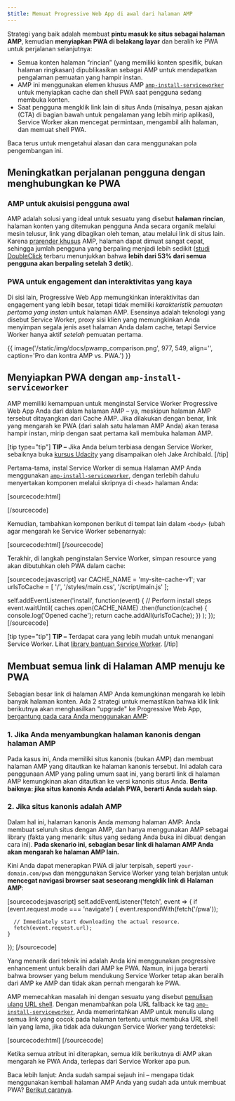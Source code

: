 ```yaml
---
$title: Memuat Progressive Web App di awal dari halaman AMP
---
```


Strategi yang baik adalah membuat **pintu masuk ke situs sebagai halaman AMP**, kemudian **menyiapkan PWA di belakang layar** dan beralih ke PWA untuk perjalanan selanjutnya:

- Semua konten halaman “rincian” (yang memiliki konten spesifik, bukan halaman ringkasan) dipublikasikan sebagai AMP untuk mendapatkan pengalaman pemuatan yang hampir instan.
- AMP ini menggunakan elemen khusus AMP [`amp-install-serviceworker`](../../../documentation/components/reference/amp-install-serviceworker.md) untuk menyiapkan cache dan shell PWA saat pengguna sedang membuka konten.
- Saat pengguna mengklik link lain di situs Anda (misalnya, pesan ajakan (CTA) di bagian bawah untuk pengalaman yang lebih mirip aplikasi), Service Worker akan mencegat permintaan, mengambil alih halaman, dan memuat shell PWA.

Baca terus untuk mengetahui alasan dan cara menggunakan pola pengembangan ini.

## Meningkatkan perjalanan pengguna dengan menghubungkan ke PWA

### AMP untuk akuisisi pengguna awal

AMP adalah solusi yang ideal untuk sesuatu yang disebut **halaman rincian**, halaman konten yang ditemukan pengguna Anda secara organik melalui mesin telusur, link yang dibagikan oleh teman, atau melalui link di situs lain. Karena [prarender khusus](../../../about/how-amp-works.html) AMP, halaman dapat dimuat sangat cepat, sehingga jumlah pengguna yang berpaling menjadi lebih sedikit ([studi DoubleClick](https://www.doubleclickbygoogle.com/articles/mobile-speed-matters/) terbaru menunjukkan bahwa **lebih dari 53% dari semua pengguna akan berpaling setelah 3 detik**).

### PWA untuk engagement dan interaktivitas yang kaya

Di sisi lain, Progressive Web App memungkinkan interaktivitas dan engagement yang lebih besar, tetapi tidak memiliki _karakteristik pemuatan pertama yang instan_ untuk halaman AMP. Esensinya adalah teknologi yang disebut Service Worker, proxy sisi klien yang memungkinkan Anda menyimpan segala jenis aset halaman Anda dalam cache, tetapi Service Worker hanya aktif _setelah_ pemuatan pertama.

{{ image('/static/img/docs/pwamp_comparison.png', 977, 549, align='', caption='Pro dan kontra AMP vs. PWA.') }}

## Menyiapkan PWA dengan `amp-install-serviceworker`

AMP memiliki kemampuan untuk menginstal Service Worker Progressive Web App Anda dari dalam halaman AMP – ya, meskipun halaman AMP tersebut ditayangkan dari Cache AMP. Jika dilakukan dengan benar, link yang mengarah ke PWA (dari salah satu halaman AMP Anda) akan terasa hampir instan, mirip dengan saat pertama kali membuka halaman AMP.

[tip type="tip"]
**TIP –** Jika Anda belum terbiasa dengan Service Worker, sebaiknya buka [kursus Udacity](https://www.udacity.com/course/offline-web-applications--ud899) yang disampaikan oleh Jake Archibald.
[/tip]

Pertama-tama, instal Service Worker di semua Halaman AMP Anda menggunakan [`amp-install-serviceworker`](../../../documentation/components/reference/amp-install-serviceworker.md), dengan terlebih dahulu menyertakan komponen melalui skripnya di `<head>` halaman Anda:

[sourcecode:html]

<script async custom-element="amp-install-serviceworker"
  src="https://cdn.ampproject.org/v0/amp-install-serviceworker-0.1.js"></script>

[/sourcecode]

Kemudian, tambahkan komponen berikut di tempat lain dalam `<body>` (ubah agar mengarah ke Service Worker sebenarnya):

[sourcecode:html]
<amp-install-serviceworker
      src="https://www.your-domain.com/serviceworker.js"
      layout="nodisplay">
</amp-install-serviceworker>
[/sourcecode]

Terakhir, di langkah penginstalan Service Worker, simpan resource yang akan dibutuhkan oleh PWA dalam cache:

[sourcecode:javascript]
var CACHE_NAME = 'my-site-cache-v1';
var urlsToCache = [
'/',
'/styles/main.css',
'/script/main.js'
];

self.addEventListener('install', function(event) {
// Perform install steps
event.waitUntil(
caches.open(CACHE_NAME)
.then(function(cache) {
console.log('Opened cache');
return cache.addAll(urlsToCache);
})
);
});
[/sourcecode]

[tip type="tip"]
**TIP –** Terdapat cara yang lebih mudah untuk menangani Service Worker. Lihat [library bantuan Service Worker](https://github.com/GoogleChrome/sw-helpers).
[/tip]

## Membuat semua link di Halaman AMP menuju ke PWA

Sebagian besar link di halaman AMP Anda kemungkinan mengarah ke lebih banyak halaman konten. Ada 2 strategi untuk memastikan bahwa klik link berikutnya akan menghasilkan "upgrade" ke Progressive Web App, [bergantung pada cara Anda menggunakan AMP](../../../documentation/guides-and-tutorials/optimize-measure/discovery.md):

### 1. Jika Anda menyambungkan halaman kanonis dengan halaman AMP

Pada kasus ini, Anda memiliki situs kanonis (bukan AMP) dan membuat halaman AMP yang ditautkan ke halaman kanonis tersebut. Ini adalah cara penggunaan AMP yang paling umum saat ini, yang berarti link di halaman AMP kemungkinan akan ditautkan ke versi kanonis situs Anda. **Berita baiknya: jika situs kanonis Anda adalah PWA, berarti Anda sudah siap**.

### 2. Jika situs kanonis adalah AMP

Dalam hal ini, halaman kanonis Anda _memang_ halaman AMP: Anda membuat seluruh situs dengan AMP, dan hanya menggunakan AMP sebagai library (fakta yang menarik: situs yang sedang Anda buka ini dibuat dengan cara ini). **Pada skenario ini, sebagian besar link di halaman AMP Anda akan mengarah ke halaman AMP lain.**

Kini Anda dapat menerapkan PWA di jalur terpisah, seperti `your-domain.com/pwa` dan menggunakan Service Worker yang telah berjalan untuk **mencegat navigasi browser saat seseorang mengklik link di Halaman AMP**:

[sourcecode:javascript]
self.addEventListener('fetch', event => {
if (event.request.mode === 'navigate') {
event.respondWith(fetch('/pwa'));

      // Immediately start downloading the actual resource.
      fetch(event.request.url);
    }

});
[/sourcecode]

Yang menarik dari teknik ini adalah Anda kini menggunakan progressive enhancement untuk beralih dari AMP ke PWA. Namun, ini juga berarti bahwa browser yang belum mendukung Service Worker tetap akan beralih dari AMP ke AMP dan tidak akan pernah mengarah ke PWA.

AMP memecahkan masalah ini dengan sesuatu yang disebut [penulisan ulang URL shell](../../../documentation/components/reference/amp-install-serviceworker.md#shell-url-rewrite). Dengan menambahkan pola URL fallback ke tag [`amp-install-serviceworker`](../../../documentation/components/reference/amp-install-serviceworker.md), Anda memerintahkan AMP untuk menulis ulang semua link yang cocok pada halaman tertentu untuk membuka URL shell lain yang lama, jika tidak ada dukungan Service Worker yang terdeteksi:

[sourcecode:html]
<amp-install-serviceworker
      src="https://www.your-domain.com/serviceworker.js"
      layout="nodisplay"
      data-no-service-worker-fallback-url-match=".*"
      data-no-service-worker-fallback-shell-url="https://www.your-domain.com/pwa">
</amp-install-serviceworker>
[/sourcecode]

Ketika semua atribut ini diterapkan, semua klik berikutnya di AMP akan mengarah ke PWA Anda, terlepas dari Service Worker apa pun.

Baca lebih lanjut: Anda sudah sampai sejauh ini – mengapa tidak menggunakan kembali halaman AMP Anda yang sudah ada untuk membuat PWA? [Berikut caranya](amp-in-pwa.md).
